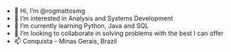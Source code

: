 - 👋 Hi, I’m @rogmattosmg
- 👀 I’m interested in Analysis and Systems Development
- 🌱 I’m currently learning Python, Java and SQL 
- 💞️ I’m looking to collaborate in solving problems with the best I can offer
- 📫 Conquista - Minas Gerais, Brazil 

<!---
rogmattosmg/rogmattosmg is a ✨ special ✨ repository because its `README.md` (this file) appears on your GitHub profile.
You can click the Preview link to take a look at your changes.
--->
